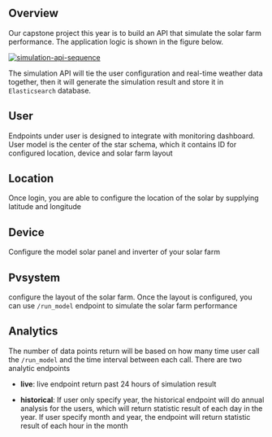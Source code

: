 ## Overview
Our capstone project this year is to build an API that simulate the solar farm performance. The application logic is shown in the figure below.

<a href="https://ibb.co/5BBJ6Gs"><img src="https://i.ibb.co/7220Xjr/simulation-api-sequence.png" alt="simulation-api-sequence" border="0"></a>

The simulation API will tie the user configuration and real-time weather data together, then it will generate the simulation result and store it in `Elasticsearch` database.

## User
Endpoints under user is designed to integrate with monitoring dashboard. User model is the center of the star schema, which it contains ID for configured location, device and solar farm layout

## Location
Once login, you are able to configure the location of the solar by supplying latitude and longitude

## Device 

Configure the model solar panel and inverter of your solar farm

## Pvsystem
configure the layout of the solar farm. Once the layout is configured, you can use `/run_model` endpoint to simulate the solar farm performance

## Analytics
The number of data points return will be based on how many time user call the `/run_model` and the time interval between each call. There are two analytic endpoints

- **live**: live endpoint return past 24 hours of simulation result

- **historical**: If user only specify year, the historical endpoint will do annual analysis for the users, which will return statistic result of each day in the year. If user specify month and year, the endpoint will return statistic result of each hour in the month


